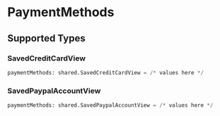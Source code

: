 # PaymentMethods


## Supported Types

### SavedCreditCardView

```python
paymentMethods: shared.SavedCreditCardView = /* values here */
```

### SavedPaypalAccountView

```python
paymentMethods: shared.SavedPaypalAccountView = /* values here */
```

